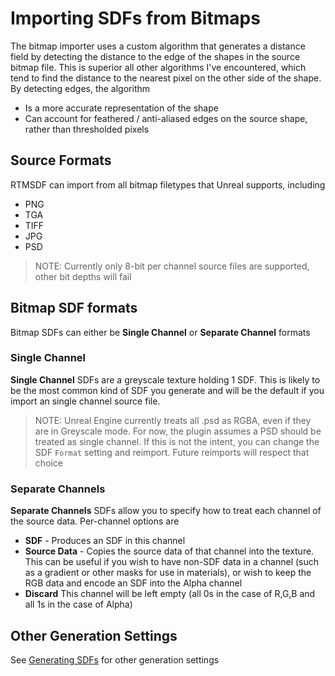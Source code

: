 # Importing SDFs from Bitmaps
The bitmap importer uses a custom algorithm that generates a distance field by detecting the distance to the edge of the shapes in the source bitmap file. This is superior all other algorithms I've encountered, which tend to find the distance to the nearest pixel on the other side of the shape. By detecting edges, the algorithm
- Is a more accurate representation of the shape
- Can account for feathered / anti-aliased edges on the source shape, rather than thresholded pixels

## Source Formats

RTMSDF can import from all bitmap filetypes that Unreal supports, including
- PNG
- TGA
- TIFF
- JPG
- PSD

> NOTE: Currently only 8-bit per channel source files are supported, other bit depths will fail

## Bitmap SDF formats
Bitmap SDFs can either be **Single Channel** or **Separate Channel** formats

### Single Channel
**Single Channel** SDFs are a greyscale texture holding 1 SDF. This is likely to be the most common kind of SDF you generate and will be the default if you import an single channel source file.

> NOTE: Unreal Engine currently treats all .psd as RGBA, even if they are in Greyscale mode. For now, the plugin assumes a PSD should be treated as single channel. If this is not the intent, you can change the SDF `Format` setting and reimport. Future reimports will respect that choice

### Separate Channels
**Separate Channels** SDFs allow you to specify how to treat each channel of the source data. Per-channel options are
- **SDF** - Produces an SDF in this channel
- **Source Data** - Copies the source data of that channel into the texture. This can be useful if you wish to have non-SDF data in a channel (such as a gradient or other masks for use in materials), or wish to keep the RGB data and encode an SDF into the Alpha channel
- **Discard** This channel will be left empty (all 0s in the case of R,G,B and all 1s in the case of Alpha)

## Other Generation Settings
See [Generating SDFs](./Index.md) for other generation settings